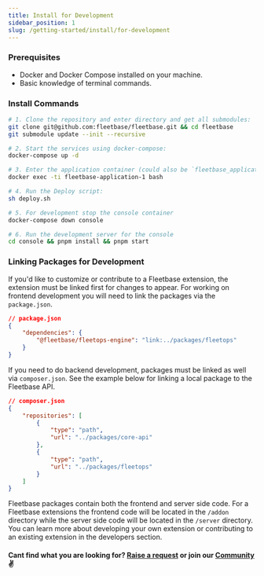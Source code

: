 ```yaml
---
title: Install for Development
sidebar_position: 1
slug: /getting-started/install/for-development
---
```


### Prerequisites

- Docker and Docker Compose installed on your machine.
- Basic knowledge of terminal commands.

### Install Commands

```bash
# 1. Clone the repository and enter directory and get all submodules:
git clone git@github.com:fleetbase/fleetbase.git && cd fleetbase
git submodule update --init --recursive

# 2. Start the services using docker-compose:
docker-compose up -d

# 3. Enter the application container (could also be `fleetbase_application_1`):
docker exec -ti fleetbase-application-1 bash

# 4. Run the Deploy script:
sh deploy.sh

# 5. For development stop the console container
docker-compose down console

# 6. Run the development server for the console
cd console && pnpm install && pnpm start
```

### Linking Packages for Development

If you'd like to customize or contribute to a Fleetbase extension, the extension must be linked first for changes to appear. For working on frontend development you will need to link the packages via the `package.json`.

```json
// package.json
{
    "dependencies": {
        "@fleetbase/fleetops-engine": "link:../packages/fleetops"
    }
}
```

If you need to do backend development, packages must be linked as well via `composer.json`. See the example below for linking a local package to the Fleetbase API.

```json
// composer.json
{
    "repositories": [
        {
            "type": "path",
            "url": "../packages/core-api"
        },
        {
            "type": "path",
            "url": "../packages/fleetops"
        }
    ]
}
```

Fleetbase packages contain both the frontend and server side code. For a Fleetbase extensions the frontend code will be located in the `/addon` directory while the server side code will be located in the `/server` directory. You can learn more about developing your own extension or contributing to an existing extension in the developers section.

#### Cant find what you are looking for? [Raise a request](https://github.com/fleetbase/docs/issues) or join our [Community](https://discord.gg/HnTqQ6zAVn) ✌️ 